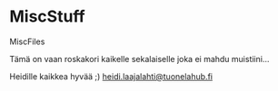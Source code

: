 # MiscStuff
MiscFiles

Tämä on vaan roskakori kaikelle sekalaiselle joka ei mahdu muistiini...

Heidille kaikkea hyvää ;)
heidi.laajalahti@tuonelahub.fi
